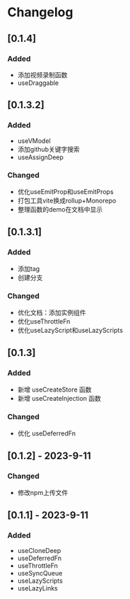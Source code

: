 # Changelog

## [0.1.4]

### Added

- 添加视频录制函数
- useDraggable

## [0.1.3.2]

### Added

- useVModel
- 添加github关键字搜索
- useAssignDeep

### Changed

- 优化useEmitProp和useEmitProps
- 打包工具vite换成rollup+Monorepo
- 整理函数的demo在文档中显示

## [0.1.3.1]

### Added

- 添加tag
- 创建分支

### Changed

- 优化文档：添加实例组件
- 优化useThrottleFn
- 优化useLazyScript和useLazyScripts

## [0.1.3]

### Added

- 新增 useCreateStore 函数
- 新增 useCreateInjection 函数

### Changed

- 优化 useDeferredFn
  
## [0.1.2] - 2023-9-11

### Changed

- 修改npm上传文件

## [0.1.1] - 2023-9-11

### Added

- useCloneDeep
- useDeferredFn
- useThrottleFn
- useSyncQueue
- useLazyScripts
- useLazyLinks